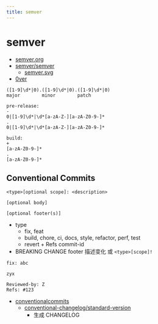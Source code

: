 ```yaml
---
title: semver
---
```


# semver

- [semver.org](https://semver.org/)
- [semver/semver](https://github.com/semver/semver)
  - [semver.svg](https://raw.githubusercontent.com/semver/semver/master/semver.svg)
- [0ver](https://0ver.org/)

```
([1-9]\d*|0).([1-9]\d*|0).([1-9]\d*|0)
major        minor        patch

pre-release:
-
0|[1-9]\d*|\d*[a-zA-Z-][a-zA-Z0-9-]*
.
0|[1-9]\d*|\d*[a-zA-Z-][a-zA-Z0-9-]*

build:
+
[a-zA-Z0-9-]*
.
[a-zA-Z0-9-]*
```

## Conventional Commits

```
<type>[optional scope]: <description>

[optional body]

[optional footer(s)]
```

- type
  - fix, feat
  - build, chore, ci, docs, style, refactor, perf, test
  - revert + Refs commit-id
- BREAKING CHANGE footer 描述变化 或 `<type>[scope]!`

```
fix: abc

zyx

Reviewed-by: Z
Refs: #123
```

- [conventionalcommits](https://conventionalcommits.org/)
  - [conventional-changelog/standard-version](https://github.com/conventional-changelog/standard-version)
    - 生成 CHANGELOG
